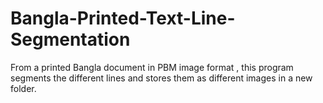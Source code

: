 # Bangla-Printed-Text-Line-Segmentation
From a printed Bangla document in PBM image format , this program segments the different lines and stores them as different images in a new folder. 
